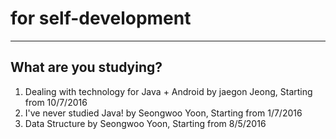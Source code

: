 # for self-development
----
## What are you studying?
1. Dealing with technology for Java + Android by jaegon Jeong, Starting from 10/7/2016
2. I've never studied Java! by Seongwoo Yoon, Starting from 1/7/2016
3. Data Structure by Seongwoo Yoon, Starting from  8/5/2016
